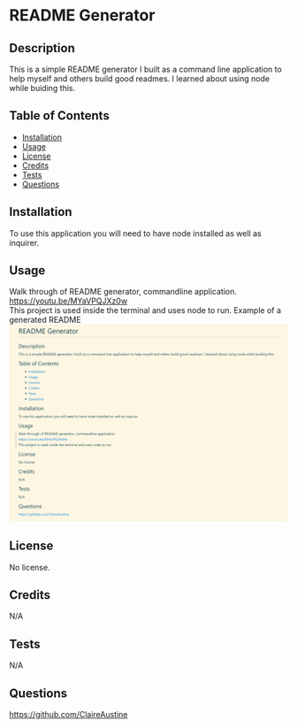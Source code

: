 # README Generator

## Description

This is a simple README generator I built as a command line application to help myself and others build good readmes. I learned about using node while buiding this.

## Table of Contents

- [Installation](#installation)
- [Usage](#usage)
- [License](#license)
- [Credits](#credits)
- [Tests](#tests)
- [Questions](#questions)

## Installation

To use this application you will need to have node installed as well as inquirer.

## Usage

Walk through of README generator, commandline application. <br>
https://youtu.be/MYaVPQJXz0w  <br>
This project is used inside the terminal and uses node to run.
Example of a generated README ![example](images/Example.png)

## License

No license.

## Credits

N/A

## Tests

N/A

## Questions

https://github.com/ClaireAustine
